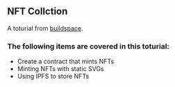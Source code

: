 ## NFT Collction

A toturial from [buildspace](https://buildspace.so/p).

### The following items are covered in this toturial:
- Create a contract that mints NFTs
- Minting NFTs with static SVGs
- Using IPFS to store NFTs
